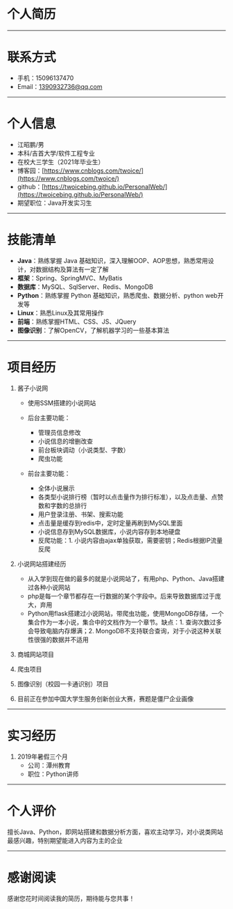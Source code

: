 # 个人简历

<hr />

# 联系方式

- 手机：15096137470
- Email：1390932736@qq.com

<hr/>

# 个人信息

- 江昭鹏/男
- 本科/吉首大学/软件工程专业
- 在校大三学生（2021年毕业生）
- 博客园：[https://www.cnblogs.com/twoice/](https://www.cnblogs.com/twoice/)
- github：[https://twoicebing.github.io/PersonalWeb/](https://twoicebing.github.io/PersonalWeb/)
- 期望职位：Java开发实习生

<hr />

# 技能清单

- **Java**：熟练掌握 Java 基础知识，深入理解OOP、AOP思想，熟悉常用设计，对数据结构及算法有一定了解
- **框架**：Spring、SpringMVC、MyBatis
- **数据库**：MySQL、SqlServer、Redis、MongoDB
- **Python**：熟练掌握 Python 基础知识，熟悉爬虫、数据分析、python web开发等
- **Linux**：熟悉Linux及其常用操作
- **前端**：熟练掌握HTML、CSS、JS、JQuery
- **图像识别**：了解OpenCV，了解机器学习的一些基本算法

<hr />

# 项目经历

1. 酱子小说网

   - 使用SSM搭建的小说网站

   - 后台主要功能：
     - 管理员信息修改
     - 小说信息的增删改查
     - 前台板块调动（小说类型、字数）
     - 爬虫功能
   - 前台主要功能：
     - 全体小说展示
     - 各类型小说排行榜（暂时以点击量作为排行标准），以及点击量、点赞数和字数的总排行
     - 用户登录注册、书架、搜索功能
     - 点击量是缓存到redis中，定时定量再刷到MySQL里面
     - 小说信息存到MySQL数据库，小说内容存到本地硬盘
     - 反爬功能：1. 小说内容由ajax单独获取，需要密钥；Redis根据IP流量反爬

2. 小说网站搭建经历

   - 从入学到现在做的最多的就是小说网站了，有用php、Python、Java搭建过各种小说网站
   - php是每一个章节都存在一行数据的某个字段中。后来导致数据库过于庞大，弃用
   - Python用flask搭建过小说网站，带爬虫功能，使用MongoDB存储，一个集合作为一本小说，集合中的文档作为一个章节。缺点：1. 查询次数过多会导致电脑内存爆满；2. MongoDB不支持联合查询，对于小说这种关联性很强的数据并不适用

3. 商城网站项目

4. 爬虫项目

5. 图像识别（校园一卡通识别）项目

6. 目前正在参加中国大学生服务创新创业大赛，赛题是僵尸企业画像

<hr />

# 实习经历

1. 2019年暑假三个月
   - 公司：潭州教育
   - 职位：Python讲师

<hr />

# 个人评价

擅长Java、Python，即网站搭建和数据分析方面，喜欢主动学习，对小说类网站最感兴趣，特别期望能进入内容为主的企业

<hr />

# 感谢阅读

感谢您花时间阅读我的简历，期待能与您共事！
